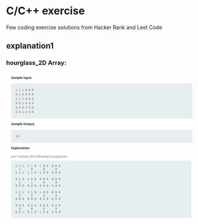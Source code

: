 # C/C++ exercise
Few coding exercise solutions from Hacker Rank and Leet Code
## explanation1
### hourglass_2D Array:
![hourglass](https://github.com/Mehuli-Ruh11/C-exercise/blob/master/hg.PNG)
